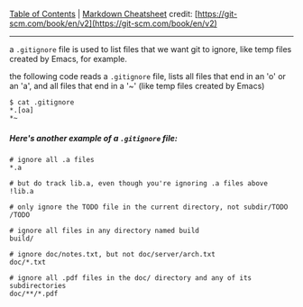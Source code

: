 [Table of Contents](../README.md) | [Markdown Cheatsheet](/Markdown%20Cheatsheet.md)
credit: [https://git-scm.com/book/en/v2](https://git-scm.com/book/en/v2)

___

a `.gitignore` file is used to list files that we want git to ignore, like temp files created by Emacs, for example.

the following code reads a `.gitignore` file, lists all files that end in an 'o' or an 'a', and all files that end in a '~' (like temp files created by Emacs)


```console
$ cat .gitignore
*.[oa]
*~
```

##### Here's another example of a `.gitignore` file:

```
# ignore all .a files
*.a

# but do track lib.a, even though you're ignoring .a files above
!lib.a

# only ignore the TODO file in the current directory, not subdir/TODO
/TODO

# ignore all files in any directory named build
build/

# ignore doc/notes.txt, but not doc/server/arch.txt
doc/*.txt

# ignore all .pdf files in the doc/ directory and any of its subdirectories
doc/**/*.pdf
```
